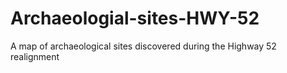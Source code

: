 # Archaeologial-sites-HWY-52
A map of archaeological sites discovered during the Highway 52 realignment
